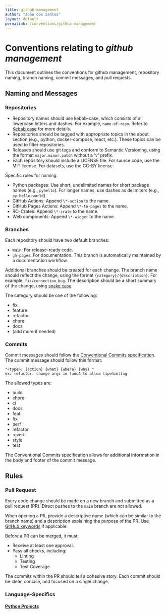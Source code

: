 ```yaml
---
title: github-management
author: "João dos Santos"
layout: default
permalink: /conventions/github-management
---
```


# Conventions relating to _github management_

This document outlines the conventions for github management, repository naming, branch naming, commit messages, and pull requests.

## Naming and Messages <a name="naming-messages"></a>

### Repositories <a name="repositories"></a>

- Repository names should use kebab-case, which consists of all lowercase letters and dashes. For example, `name-of-repo`. Refer to [Kebab case](https://en.wikipedia.org/wiki/Letter_case#Kebab_case) for more details.
- Repositories should be tagged with appropriate topics in the about section (e.g., python, docker-compose, react, etc.). These topics can be used to filter repositories.
- Releases should use git tags and conform to Semantic Versioning, using the format `major.minor.patch` without a 'v' prefix.
- Each repository should include a LICENSE file. For source code, use the MIT license. For datasets, use the CC-BY license.

Specific rules for naming:

- Python packages: Use short, undelimited names for short package names (e.g., `pyhello`). For longer names, use dashes as delimiters (e.g., `py-hello-world`)
- GitHub Actions: Append `\*-action` to the name.
- GitHub Pages Actions: Append  `\*-to-pages` to the name.
- RO-Crates: Append `\*-crate` to the name.
- Web components: Append `\*-widget` to the name.

### Branches <a name="branches"></a>

Each repository should have two default branches:

- `main`: For release-ready code.
- `gh-pages`: For documentation. This branch is automatically maintained by a documentation workflow.

Additional branches should be created for each change. The branch name should reflect the change, using the format `{category}/{description}`. For example, `fix/connection_bug`. The description should be a short summary of the change, using [snake case](https://en.wikipedia.org/wiki/Letter_case#Snake_case)

The category should be one of the following:

- fix
- feature
- refactor
- chore
- docs
- (add more if needed)

### Commits <a name="commits"></a>

Commit messages should follow the [Conventional Commits specification](https://www.conventionalcommits.org/en/v1.0.0/).
The commit message should follow this format:

    "<type>: {action} {what} {where} {why} "
    ex: refactor: change args in funcA to allow tipehinting

The allowed types are:

- build
- chore
- ci
- docs
- feat
- fix
- perf
- refactor
- revert
- style
- test

The Conventional Commits specification allows for additional information in the body and footer of the commit message.
## Rules <a name="rules"></a>

### Pull Request <a name="pull-request"></a>

Every code change should be made on a new branch and submitted as a pull request (PR). Direct pushes to the `main` branch are not allowed.

When opening a PR, provide a descriptive name (which can be similar to the branch name) and a description explaining the purpose of the PR. Use [GitHub keywords](https://docs.github.com/en/get-started/writing-on-github/working-with-advanced-formatting/using-keywords-in-issues-and-pull-requests#linking-a-pull-request-to-an-issue) if applicable.

Before a PR can be merged, it must:
- Receive at least one approval.
- Pass all checks, including:
  - Linting
  - Testing
  - Test Coverage

The commits within the PR should tell a cohesive story. Each commit should be clear, concise, and focused on a single change.
### Language-Specifics 

#### [Python Projects](python)  <a name="python-projects"></a>
